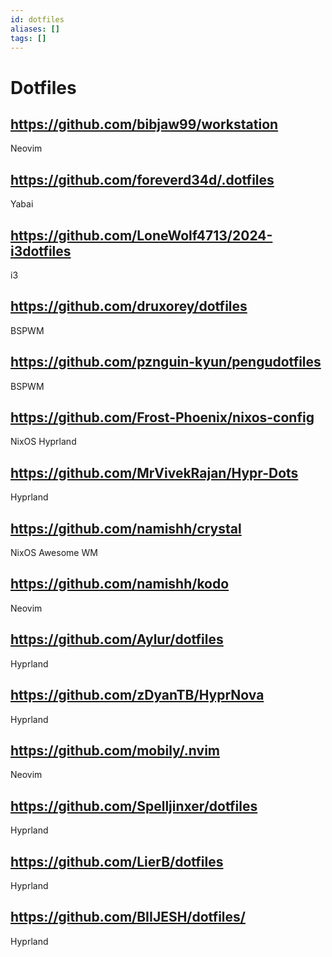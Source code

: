 ```yaml
---
id: dotfiles
aliases: []
tags: []
---
```


# Dotfiles

## https://github.com/bibjaw99/workstation

Neovim

## https://github.com/foreverd34d/.dotfiles

Yabai

## https://github.com/LoneWolf4713/2024-i3dotfiles

i3

## https://github.com/druxorey/dotfiles

BSPWM

## https://github.com/pznguin-kyun/pengudotfiles

BSPWM

## https://github.com/Frost-Phoenix/nixos-config

NixOS Hyprland

## https://github.com/MrVivekRajan/Hypr-Dots

Hyprland

## https://github.com/namishh/crystal

NixOS Awesome WM

## https://github.com/namishh/kodo

Neovim

## https://github.com/Aylur/dotfiles

Hyprland

## https://github.com/zDyanTB/HyprNova

Hyprland

## https://github.com/mobily/.nvim

Neovim

## https://github.com/Spelljinxer/dotfiles

Hyprland

## https://github.com/LierB/dotfiles

Hyprland

## https://github.com/BIIJESH/dotfiles/

Hyprland

